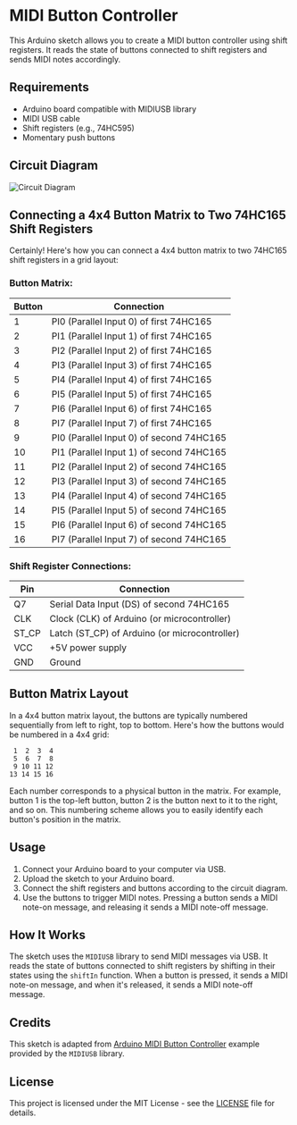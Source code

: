 # MIDI Button Controller

This Arduino sketch allows you to create a MIDI button controller using shift registers. It reads the state of buttons connected to shift registers and sends MIDI notes accordingly.

## Requirements

- Arduino board compatible with MIDIUSB library
- MIDI USB cable
- Shift registers (e.g., 74HC595)
- Momentary push buttons

## Circuit Diagram

![Circuit Diagram](circuit_diagram.png)

## Connecting a 4x4 Button Matrix to Two 74HC165 Shift Registers

Certainly! Here's how you can connect a 4x4 button matrix to two 74HC165 shift registers in a grid layout:

### Button Matrix:
| Button | Connection                                |
|--------|-------------------------------------------|
| 1      | PI0 (Parallel Input 0) of first 74HC165  |
| 2      | PI1 (Parallel Input 1) of first 74HC165  |
| 3      | PI2 (Parallel Input 2) of first 74HC165  |
| 4      | PI3 (Parallel Input 3) of first 74HC165  |
| 5      | PI4 (Parallel Input 4) of first 74HC165  |
| 6      | PI5 (Parallel Input 5) of first 74HC165  |
| 7      | PI6 (Parallel Input 6) of first 74HC165  |
| 8      | PI7 (Parallel Input 7) of first 74HC165  |
| 9      | PI0 (Parallel Input 0) of second 74HC165 |
| 10     | PI1 (Parallel Input 1) of second 74HC165 |
| 11     | PI2 (Parallel Input 2) of second 74HC165 |
| 12     | PI3 (Parallel Input 3) of second 74HC165 |
| 13     | PI4 (Parallel Input 4) of second 74HC165 |
| 14     | PI5 (Parallel Input 5) of second 74HC165 |
| 15     | PI6 (Parallel Input 6) of second 74HC165 |
| 16     | PI7 (Parallel Input 7) of second 74HC165 |

### Shift Register Connections:
| Pin   | Connection                                |
|-------|-------------------------------------------|
| Q7    | Serial Data Input (DS) of second 74HC165 |
| CLK   | Clock (CLK) of Arduino (or microcontroller)|
| ST_CP | Latch (ST_CP) of Arduino (or microcontroller)|
| VCC   | +5V power supply                          |
| GND   | Ground                                    |


## Button Matrix Layout

In a 4x4 button matrix layout, the buttons are typically numbered sequentially from left to right, top to bottom. Here's how the buttons would be numbered in a 4x4 grid:

```
 1  2  3  4
 5  6  7  8
 9 10 11 12
13 14 15 16
```

Each number corresponds to a physical button in the matrix. For example, button 1 is the top-left button, button 2 is the button next to it to the right, and so on. This numbering scheme allows you to easily identify each button's position in the matrix.

## Usage

1. Connect your Arduino board to your computer via USB.
2. Upload the sketch to your Arduino board.
3. Connect the shift registers and buttons according to the circuit diagram.
4. Use the buttons to trigger MIDI notes. Pressing a button sends a MIDI note-on message, and releasing it sends a MIDI note-off message.

## How It Works

The sketch uses the `MIDIUSB` library to send MIDI messages via USB. It reads the state of buttons connected to shift registers by shifting in their states using the `shiftIn` function. When a button is pressed, it sends a MIDI note-on message, and when it's released, it sends a MIDI note-off message.

## Credits

This sketch is adapted from [Arduino MIDI Button Controller](https://github.com/arduino-libraries/MIDIUSB/blob/master/examples/MIDIUSB_ButtonController/MIDIUSB_ButtonController.ino) example provided by the `MIDIUSB` library.

## License

This project is licensed under the MIT License - see the [LICENSE](LICENSE) file for details.

